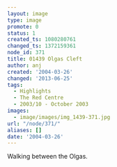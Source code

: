```yaml
---
layout: image
type: image
promote: 0
status: 1
created_ts: 1080280761
changed_ts: 1372159361
node_id: 371
title: 01439 Olgas Cleft
author: anj
created: '2004-03-26'
changed: '2013-06-25'
tags:
  - Highlights
  - The Red Centre
  - 2003/10 - October 2003
images:
  - image/images/img_1439-371.jpg
url: "/node/371/"
aliases: []
date: '2004-03-26'
---
```

Walking between the Olgas.
